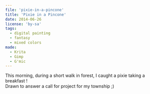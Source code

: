 ```yaml
---
file: 'pixie-in-a-pincone'
title: 'Pixie in a Pincone'
date: 2014-06-26
license: 'by-sa'
tags:
  - digital painting
  - fantasy
  - mixed colors
made:
  - Krita
  - Gimp
  - G'mic
---
```


This morning, during a short walk in forest, I caught a pixie taking a breakfast !   
Drawn to answer a call for project for my township ;)
